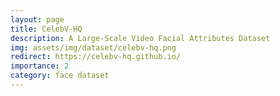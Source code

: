 ```yaml
---
layout: page
title: CelebV-HQ
description: A Large-Scale Video Facial Attributes Dataset
img: assets/img/dataset/celebv-hq.png
redirect: https://celebv-hq.github.io/
importance: 2
category: face dataset
---
```


